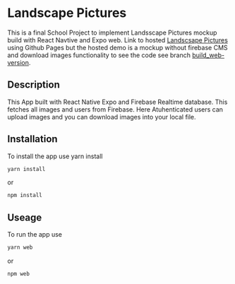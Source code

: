 # Landscape Pictures

This is a final School Project to implement Landsscape Pictures mockup build with React Navtive and Expo web. Link to hosted [Landscsape Pictures](https://mohamed-sal-ah.github.io/LandscapePictures/) using Github Pages but the hosted demo is a mockup without firebase CMS and download images functionality to see the code see branch [build_web-version](https://github.com/Mohamed-sal-ah/LandscapePictures/tree/build_web-version).

## Description

This App built with React Native Expo and Firebase Realtime database. This fetches all images and users from Firebase. Here Atuhenticated users can upload images and you can download images into your local file.

## Installation

To install the app use yarn install

```bash
yarn install
```

or

```bash
npm install
```

## Useage

To run the app use

```bash
yarn web
```

or

```bash
npm web
```
